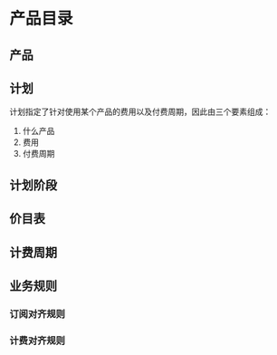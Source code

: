 # 产品目录

## 产品

## 计划

计划指定了针对使用某个产品的费用以及付费周期，因此由三个要素组成：

1. 什么产品
2. 费用
3. 付费周期

## 计划阶段

## 价目表

## 计费周期

## 业务规则

### 订阅对齐规则

### 计费对齐规则